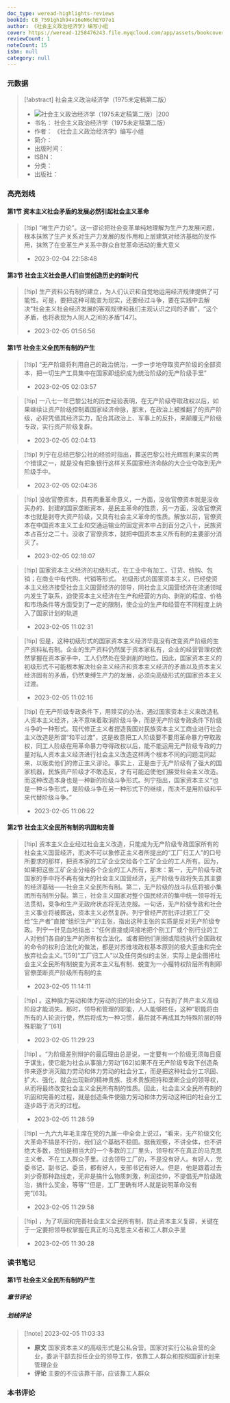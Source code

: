```yaml
---
doc_type: weread-highlights-reviews
bookId: CB_7591gh1h94v16eN6chEYD7o1
author: 《社会主义政治经济学》编写小组
cover: https://weread-1258476243.file.myqcloud.com/app/assets/bookcover/book_cover_default_imported_06.png
reviewCount: 1
noteCount: 15
isbn: null
category: null
---
```

### 元数据
> [!abstract] 社会主义政治经济学（1975未定稿第二版）
> - ![ 社会主义政治经济学（1975未定稿第二版）|200](https://weread-1258476243.file.myqcloud.com/app/assets/bookcover/book_cover_default_imported_06.png)
> - 书名： 社会主义政治经济学（1975未定稿第二版）
> - 作者： 《社会主义政治经济学》编写小组
> - 简介： 
> - 出版时间： 
> - ISBN： 
> - 分类： 
> - 出版社： 
### 高亮划线

#### 第1节 资本主义社会矛盾的发展必然引起社会主义革命
> [!tip] “唯生产力论”。这一谬论把社会变革单纯地理解为生产力发展问题，根本抹煞了生产关系对生产力发展的反作用和上层建筑对经济基础的反作用，抹煞了在变革生产关系中群众自觉革命活动的重大意义
> - 2023-02-04 22:58:48

#### 第3节 社会主义社会是人们自觉创造历史的新时代
> [!tip] 生产资料公有制的建立，为人们认识和自觉地运用经济规律提供了可能性。可是，要把这种可能变为现实，还要经过斗争，要在实践中去解决“社会主义社会经济发展的客观规律和我们主观认识之间的矛盾”，“这个矛盾，也将表现为人同人之间的矛盾”[47]。
> - 2023-02-05 01:56:56

#### 第1节 社会主义全民所有制的产生
> [!tip] “无产阶级将利用自己的政治统治，一步一步地夺取资产阶级的全部资本，把一切生产工具集中在国家即组织成为统治阶级的无产阶级手里”
> - 2023-02-05 02:03:57

> [!tip] 一八七一年巴黎公社的历史经验表明，在无产阶级夺取政权以后，如果继续让资产阶级控制着国家经济命脉，那末，在政治上被推翻了的资产阶级，必将凭借其经济实力，配合其政治上、军事上的反扑，来颠覆无产阶级专政，实行资产阶级复辟。
> - 2023-02-05 02:04:13

> [!tip] 列宁在总结巴黎公社的经验时指出，葬送巴黎公社光辉胜利果实的两个错误之一，就是没有把象银行这样关系国家经济命脉的大企业夺取到无产阶级手中。
> - 2023-02-05 02:04:36

> [!tip] 没收官僚资本，具有两重革命意义，一方面，没收官僚资本就是没收买办的、封建的国家垄断资本，是民主革命的性质，另一方面，没收官僚资本也就是剥夺大资产阶级，又具有社会主义革命的性质。解放以前，官僚资本在中国资本主义工业和交通运输业的固定资本中占到百分之八十，民族资本占百分之二十。没收了官僚资本，就把中国资本主义所有制的主要部分消灭了。
> - 2023-02-05 02:18:07

> [!tip] 国家资本主义经济的初级形式，在工业中有加工、订货、统购、包销；在商业中有代购、代销等形式。 	初级形式的国家资本主义，已经使资本主义经济接受社会主义国营经济的领导，同社会主义国营经济在流通领域内发生了联系，迫使资本主义经济在生产和经营的方向、剥削的程度、价格和市场条件等方面受到了一定的限制，使企业的生产和经营在不同程度上纳入了国家计划的轨道
> - 2023-02-05 11:02:31

> [!tip] 但是，这种初级形式的国家资本主义经济毕竟没有改变资产阶级的生产资料私有制。企业的生产资料仍然属于资本家私有，企业的经营管理权依然掌握在资本家手中，工人仍然处在受剥削的地位。因此，国家资本主义的初级形式不可能根本解决社会主义经济和资本主义经济的矛盾以及资本主义经济固有的矛盾，仍然束缚生产力的发展，必须向高级形式的国家资本主义过渡。
> - 2023-02-05 11:02:16


> [!tip] 在无产阶级专政条件下，用赎买的办法，通过国家资本主义来改造私人资本主义经济，决不意味着取消阶级斗争，而是无产阶级专政条件下阶级斗争的一种形式。现代修正主义者捏造我国对民族资本主义工商业进行社会主义改造是所谓“和平过渡”，这是故意把工人阶级要不要用革命暴力夺取政权，同工人阶级在用革命暴力夺得政权以后，能不能运用无产阶级专政的力量对私人资本主义经济进行社会主义改造这样两个根本不同的问题混同起来，以贩卖他们的修正主义谬论。事实上，正是由于无产阶级有了强大的国家机器，民族资产阶级才不敢造反，才有可能迫使他们接受社会主义改造。而这种改造本身也是一种新的阶级斗争形式。列宁指出，国家资本主义“也是一种斗争形式，是阶级斗争在另一种形式下的继续，而决不是用阶级和平来代替阶级斗争。”
> - 2023-02-05 11:06:22

#### 第2节 社会主义全民所有制的巩固和完善
> [!tip] 资本主义企业经过社会主义改造，只能成为无产阶级专政国家所有的社会主义国营经济，而决不可以象修正主义者所提出的“工厂归工人”的口号所要求的那样，把资本家的工矿企业交给各个工矿企业的工人所有。因为，如果把这些工矿企业分给各个企业的工人所有，那末：第一，无产阶级专政国家的手中将不再有强大的社会主义国营经济，无产阶级专政将失去其主要的经济基础——社会主义全民所有制。第二，无产阶级的战斗队伍将被小集团所有制所分裂。第三，社会主义国家对整个国民经济的集中统一领导将无法贯彻，竞争和生产无政府状态将无法克服。一句话，无产阶级专政和社会主义事业将被葬送，资本主义必然复辟。列宁曾经严厉批评过把工厂交给“生产者”直接“组织生产”的主张，指出这种主张的实质是反对无产阶级专政。列宁一针见血地指出：“任何直接或间接地把个别工厂或个别行业的工人对他们各自的生产的所有权合法化、或者把他们削弱或阻挠执行全国政权的命令的权利合法化的做法，都是对苏维埃政权基本原则的极大歪曲和完全放弃社会主义。”[59]“工厂归工人”以及任何类似的主张，实际上是企图把社会主义全民所有制蜕变为资本主义私有制、蜕变为一小撮特权阶层所有制即官僚垄断资产阶级所有制的主
> - 2023-02-05 11:14:11

> [!tip] 。这种脑力劳动和体力劳动的旧的社会分工，只有到了共产主义高级阶段才能消失。那时，领导和管理的职能，人人能够胜任，这种“职能将由所有的人轮流行使，然后将成为一种习惯，最后就不再成其为特殊阶层的特殊职能了”[61]
> - 2023-02-05 11:29:23

> [!tip] 。“为阶级差别辩护的最后理由总是说，一定要有一个阶级无须每日疲于谋生，使它能为社会从事脑力劳动”[62]如果不在无产阶级专政下创造条件来逐步消灭脑力劳动和体力劳动的社会分工，而是把这种社会分工巩固、扩大、强化，就会出现新的精神贵族、技术贵族把持和垄断企业的领导权，从而将最终改变社会主义全民所有制的性质。因此，社会主义全民所有制的巩固和完善的过程，就是创造条件使脑力劳动和体力劳动这种旧的社会分工逐步趋于消灭的过程。
> - 2023-02-05 11:28:59

> [!tip] 一九六九年毛主席在党的九届一中全会上说过，“看来，无产阶级文化大革命不搞是不行的，我们这个基础不稳固。据我观察，不讲全体，也不讲绝大多数，恐怕是相当大的一个多数的工厂里头，领导权不在真正的马克思主义者、不在工人群众手里。过去领导工厂的，不是没有好人。有好人，党委书记、副书记、委员，都有好人，支部书记有好人。但是，他是跟着过去刘少奇那种路线走，无非是搞什么物质刺激，利润挂帅，不提倡无产阶级政治，搞什么奖金，等等”“但是，工厂里确有坏人就是说明革命没有完”[63]。
> - 2023-02-05 11:29:58

> [!tip] ，为了巩固和完善社会主义全民所有制，防止资本主义复辟，关键在于一定要把领导权掌握在真正的马克思主义者和工人群众手里
> - 2023-02-05 11:30:28

### 读书笔记

#### 第1节 社会主义全民所有制的产生
##### 章节评论

##### 划线评论
> [!note] 2023-02-05 11:03:33
> - **原文**
>    国家资本主义的高级形式是公私合营。国家对实行公私合营的企业，委派干部去担任企业的领导工作，依靠工人群众和按照国家计划来管理企业
> - **评论**
>        主要的不应该靠干部，应该靠工人群众


### 本书评论
